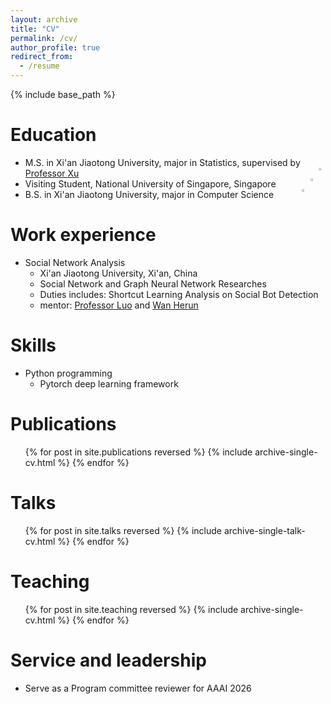 ```yaml
---
layout: archive
title: "CV"
permalink: /cv/
author_profile: true
redirect_from:
  - /resume
---
```


{% include base_path %}

Education
======
* M.S. in Xi'an Jiaotong University, major in Statistics, supervised by [Professor Xu](https://xuxy09.github.io/) [<img src="https://raw.githubusercontent.com/worfsmile/worfsmile/master/img/xjtu.webp"  align = "right"  width="2.2%"/>](http://en.xjtu.edu.cn/about.html)
* Visiting Student, National University of Singapore, Singapore [<img src="https://raw.githubusercontent.com/worfsmile/worfsmile/master/img/nus.png"  align = "right"  width="2.2%"/>](https://www.nus.edu.sg/)      
* B.S. in Xi'an Jiaotong University, major in Computer Science [<img src="https://raw.githubusercontent.com/worfsmile/worfsmile/master/img/xjtu.webp"  align = "right"  width="2.2%"/>](http://en.xjtu.edu.cn/about.html)

Work experience
======
* Social Network Analysis
  * Xi'an Jiaotong University, Xi'an, China
  * Social Network and Graph Neural Network Researches
  * Duties includes: Shortcut Learning Analysis on Social Bot Detection
  * mentor: [Professor Luo](https://gr.xjtu.edu.cn/en/web/minnluo) and [Wan Herun](https://whr000001.github.io/)
  
Skills
======
* Python programming
  * Pytorch deep learning framework

Publications
======
  <ul>{% for post in site.publications reversed %}
    {% include archive-single-cv.html %}
  {% endfor %}</ul>
  
Talks
======
  <ul>{% for post in site.talks reversed %}
    {% include archive-single-talk-cv.html  %}
  {% endfor %}</ul>
  
Teaching
======
  <ul>{% for post in site.teaching reversed %}
    {% include archive-single-cv.html %}
  {% endfor %}</ul>
  
Service and leadership
======
* Serve as a Program committee reviewer for AAAI 2026
